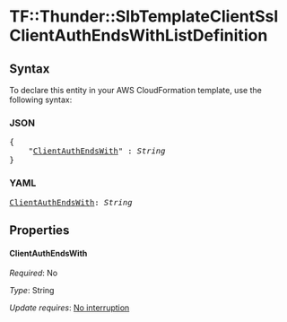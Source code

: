 # TF::Thunder::SlbTemplateClientSsl ClientAuthEndsWithListDefinition

## Syntax

To declare this entity in your AWS CloudFormation template, use the following syntax:

### JSON

<pre>
{
    "<a href="#clientauthendswith" title="ClientAuthEndsWith">ClientAuthEndsWith</a>" : <i>String</i>
}
</pre>

### YAML

<pre>
<a href="#clientauthendswith" title="ClientAuthEndsWith">ClientAuthEndsWith</a>: <i>String</i>
</pre>

## Properties

#### ClientAuthEndsWith

_Required_: No

_Type_: String

_Update requires_: [No interruption](https://docs.aws.amazon.com/AWSCloudFormation/latest/UserGuide/using-cfn-updating-stacks-update-behaviors.html#update-no-interrupt)

